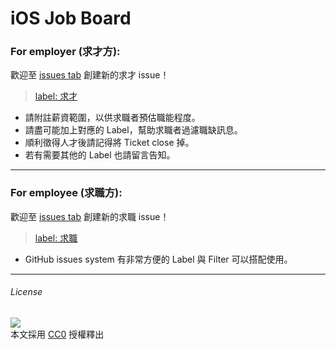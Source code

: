 # iOS Job Board

### For employer (求才方):

歡迎至 [issues tab](https://github.com/iostw/jobs/issues/) 創建新的求才 issue！  
> [label: 求才](https://github.com/iostw/jobs/labels/%E6%B1%82%E6%89%8D)

- 請附註薪資範圍，以供求職者預估職能程度。
- 請盡可能加上對應的 Label，幫助求職者過濾職缺訊息。
- 順利徵得人才後請記得將 Ticket close 掉。
- 若有需要其他的 Label 也請留言告知。

-----

### For employee (求職方):

歡迎至 [issues tab](https://github.com/iostw/jobs/issues/) 創建新的求職 issue！  
> [label: 求職](https://github.com/iostw/jobs/labels/%E6%B1%82%E8%81%B7)

- GitHub issues system 有非常方便的 Label 與 Filter 可以搭配使用。  

-----

###### License
![](http://mirrors.creativecommons.org/presskit/buttons/88x31/svg/cc-zero.svg)  
本文採用 [CC0](https://creativecommons.org/publicdomain/zero/1.0/) 授權釋出
